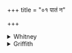 +++
title = "०१ पातं न"

+++

<details><summary>Whitney</summary>

### Translation
1. Protect us, O Indra-and-Pūshan; let Aditi, let the Maruts protect; O  
child of the waters, ye seven rivers, protect; let Vishṇu protect us,  
also the heaven.

### Notes
The accent of **c** is in part against all rule and analogy, and  
doubtless corrupt; we ought to read *síndhavaḥ sapta pātána*.
</details>

<details><summary>Griffith</summary>

Guard us the Maruts! Guard us well, O Indra, Piishan, Aditi. Guard us, O Waters' Child, and Rivers Seven. May Vishnu guard us, and the Sky.
</details>
